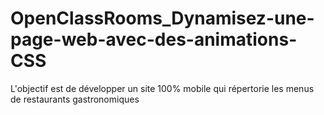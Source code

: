 # OpenClassRooms_Dynamisez-une-page-web-avec-des-animations-CSS
 L'objectif est de développer un site 100% mobile qui répertorie les menus de restaurants gastronomiques
